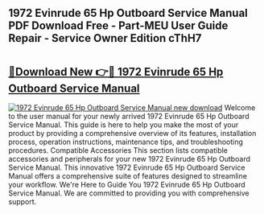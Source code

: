 ## 1972 Evinrude 65 Hp Outboard Service Manual PDF Download Free - Part-MEU User Guide Repair - Service Owner Edition cThH7

# <h2><a href="http://bc64262.oget.top/?id=1972+Evinrude+65+Hp+Outboard+Service+Manual">🔗Download New 👉🔴 1972 Evinrude 65 Hp Outboard Service Manual</a></h2>

[![1972 Evinrude 65 Hp Outboard Service Manual new download](https://i.imgur.com/5g1atiW.png)](http://bc64262.oget.top/?id=1972+Evinrude+65+Hp+Outboard+Service+Manual)
Welcome to the user manual for your newly arrived 1972 Evinrude 65 Hp Outboard Service Manual. This guide is here to help you make the most of your product by providing a comprehensive overview of its features, installation process, operation instructions, maintenance tips, and troubleshooting procedures. Compatible Accessories This section lists compatible accessories and peripherals for your new 1972 Evinrude 65 Hp Outboard Service Manual. This innovative 1972 Evinrude 65 Hp Outboard Service Manual offers a comprehensive suite of features designed to streamline your workflow. We're Here to Guide You 1972 Evinrude 65 Hp Outboard Service Manual. We are committed to providing you with comprehensive support.
